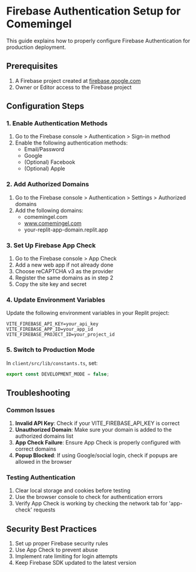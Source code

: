 # Firebase Authentication Setup for Comemingel

This guide explains how to properly configure Firebase Authentication for production deployment.

## Prerequisites

1. A Firebase project created at [firebase.google.com](https://console.firebase.google.com/)
2. Owner or Editor access to the Firebase project

## Configuration Steps

### 1. Enable Authentication Methods

1. Go to the Firebase console > Authentication > Sign-in method
2. Enable the following authentication methods:
   - Email/Password
   - Google
   - (Optional) Facebook
   - (Optional) Apple

### 2. Add Authorized Domains

1. Go to the Firebase console > Authentication > Settings > Authorized domains
2. Add the following domains:
   - comemingel.com
   - www.comemingel.com
   - your-replit-app-domain.replit.app

### 3. Set Up Firebase App Check

1. Go to the Firebase console > App Check
2. Add a new web app if not already done
3. Choose reCAPTCHA v3 as the provider
4. Register the same domains as in step 2
5. Copy the site key and secret

### 4. Update Environment Variables

Update the following environment variables in your Replit project:

```
VITE_FIREBASE_API_KEY=your_api_key
VITE_FIREBASE_APP_ID=your_app_id
VITE_FIREBASE_PROJECT_ID=your_project_id
```

### 5. Switch to Production Mode

In `client/src/lib/constants.ts`, set:

```typescript
export const DEVELOPMENT_MODE = false;
```

## Troubleshooting

### Common Issues

1. **Invalid API Key**: Check if your VITE_FIREBASE_API_KEY is correct
2. **Unauthorized Domain**: Make sure your domain is added to the authorized domains list
3. **App Check Failure**: Ensure App Check is properly configured with correct domains
4. **Popup Blocked**: If using Google/social login, check if popups are allowed in the browser

### Testing Authentication

1. Clear local storage and cookies before testing
2. Use the browser console to check for authentication errors
3. Verify App Check is working by checking the network tab for 'app-check' requests

## Security Best Practices

1. Set up proper Firebase security rules
2. Use App Check to prevent abuse
3. Implement rate limiting for login attempts
4. Keep Firebase SDK updated to the latest version